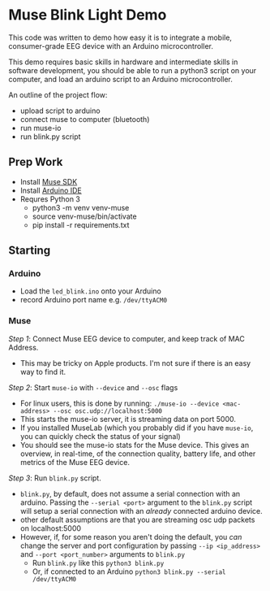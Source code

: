 # Muse Blink Light Demo

This code was written to demo how easy it is to integrate a mobile, consumer-grade EEG device with an Arduino microcontroller.

This demo requires basic skills in hardware and intermediate skills in software development, you should be able to run a python3 script on your computer, and load an arduino script to an Arduino microcontroller.

An outline of the project flow:
-   upload script to arduino
-   connect muse to computer (bluetooth)
-   run muse-io 
-   run blink.py script

## Prep Work


-   Install [Muse SDK](http://developer.choosemuse.com/research-tools/getting-started)
-   Install [Arduino IDE](https://www.arduino.cc/en/Main/Software)
-   Requres Python 3
    -   python3 -m venv venv-muse
    -   source venv-muse/bin/activate
    -   pip install -r requirements.txt


## Starting

### Arduino

-   Load the `led_blink.ino` onto your Arduino
-   record Arduino port name e.g. `/dev/ttyACM0`

### Muse

*Step 1*: Connect Muse EEG device to computer, and keep track of MAC Address.

-   This may be tricky on Apple products. I'm not sure if there is an easy way to find it.

*Step 2*: Start `muse-io` with `--device` and `--osc` flags

-   For linux users, this is done by running: `./muse-io --device <mac-address> --osc osc.udp://localhost:5000`
-   This starts the muse-io server, it is streaming data on port 5000.
-   If you installed MuseLab (which you probably did if you have `muse-io`, you can quickly check the status of your signal)
-   You should see the muse-io stats for the Muse device. This gives an overview, in real-time, of the connection quality, battery life, and other metrics of the Muse EEG device.

*Step 3*: Run `blink.py` script.
-   `blink.py`, by default, does not assume a serial connection with an arduino. Passing the `--serial <port>` argument to the `blink.py` script will setup a serial connection with an _already_ connected arduino device.
-   other default assumptions are that you are streaming osc udp packets on localhost:5000
-   However, if, for some reason you aren't doing the default, you _can_ change the server and port configuration by passing `--ip <ip_address>` and `--port <port_number>` arguments to `blink.py`
    -   Run `blink.py` like this `python3 blink.py`
    -   Or, if connected to an Arduino `python3 blink.py --serial /dev/ttyACM0`

